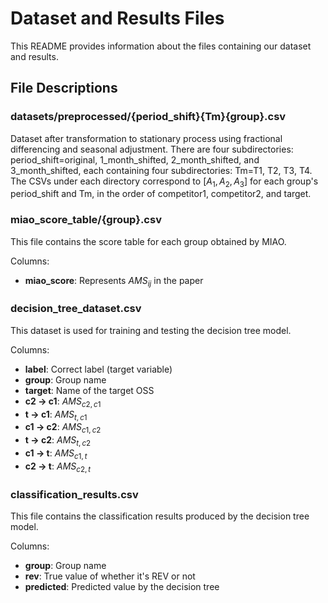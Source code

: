 # Dataset and Results Files

This README provides information about the files containing our dataset and results.

## File Descriptions

### datasets/preprocessed/{period_shift}{Tm}{group}.csv

Dataset after transformation to stationary process using fractional differencing and seasonal adjustment. There are four subdirectories: period_shift=original, 1_month_shifted, 2_month_shifted, and 3_month_shifted, each containing four subdirectories: Tm=T1, T2, T3, T4. The CSVs under each directory correspond to $[A_1, A_2, A_3]$ for each group's period_shift and Tm, in the order of competitor1, competitor2, and target.

### miao_score_table/{group}.csv

This file contains the score table for each group obtained by MIAO.

Columns:
- **miao_score**: Represents $AMS_{ij}$ in the paper

### decision_tree_dataset.csv

This dataset is used for training and testing the decision tree model.

Columns:
- **label**: Correct label (target variable)
- **group**: Group name
- **target**: Name of the target OSS
- **c2 -> c1**: $AMS_{c2,c1}$
- **t -> c1**: $AMS_{t,c1}$
- **c1 -> c2**: $AMS_{c1,c2}$
- **t -> c2**: $AMS_{t,c2}$
- **c1 -> t**: $AMS_{c1,t}$
- **c2 -> t**: $AMS_{c2,t}$

### classification_results.csv

This file contains the classification results produced by the decision tree model.

Columns:
- **group**: Group name
- **rev**: True value of whether it's REV or not
- **predicted**: Predicted value by the decision tree